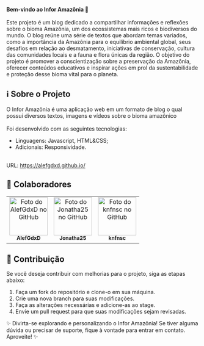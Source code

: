 <b>Bem-vindo ao Infor Amazônia 🌱</b> <br> <br>
Este projeto é um blog dedicado a compartilhar informações e reflexões sobre o bioma Amazônia, um dos ecossistemas mais ricos e biodiversos do mundo. O blog reúne uma série de textos que abordam temas variados, como a importância da Amazônia para o equilíbrio ambiental global, seus desafios em relação ao desmatamento, iniciativas de conservação, cultura das comunidades locais e a fauna e flora únicas da região. O objetivo do projeto é promover a conscientização sobre a preservação da Amazônia, oferecer conteúdos educativos e inspirar ações em prol da sustentabilidade e proteção desse bioma vital para o planeta.

## ℹ️ Sobre o Projeto
O Infor Amazônia é uma aplicação web em um formato de blog o qual possui diversos textos, imagens e vídeos sobre o bioma amazônico <br> <br>Foi desenvolvido com as seguintes tecnologias:
<ul>
  <li>Linguagens: Javascript, HTML&CSS;</li>
  <li>Adicionais: Responsividade.</li>
</ul>
<br>
URL: <a href='https://alefgdxd.github.io/'>https://alefgdxd.github.io/</a>

## 🤝 Colaboradores
<table>
  <tr>
    <td align="center">
      <a href="https://github.com/AlefGdxD" title="defina o título do link">
        <img src="https://avatars.githubusercontent.com/u/69816929?v=4" width="100px;" alt="Foto do AlefGdxD no GitHub"/><br>
        <sub>
          <b>AlefGdxD</b>
        </sub>
      </a>
    </td>
      <td align="center">
      <a href="https://github.com/Jonatha25" title="defina o título do link">
        <img src="https://avatars.githubusercontent.com/u/206867208?v=4" width="100px;" alt="Foto do Jonatha25 no GitHub"/><br>
        <sub>
          <b>Jonatha25</b>
        </sub>
      </a>
    </td>
      <td align="center">
      <a href="https://github.com/knfnsc" title="defina o título do link">
        <img src="https://avatars.githubusercontent.com/u/140078830?v=4" width="100px;" alt="Foto do knfnsc no GitHub"/><br>
        <sub>
          <b>knfnsc</b>
        </sub>
      </a>
    </td>
  </tr>
</table>

## 📝 Contribuição
Se você deseja contribuir com melhorias para o projeto, siga as etapas abaixo:
<ol>
  <li>Faça um fork do repositório e clone-o em sua máquina.</li>
  <li>Crie uma nova branch para suas modificações.</li>
  <li>Faça as alterações necessárias e adicione-as ao stage.</li>
  <li>Envie um pull request para que suas modificações sejam revisadas.</li>
</ol>

✨ Divirta-se explorando e personalizando o Infor Amazônia! Se tiver alguma dúvida ou precisar de suporte, fique à vontade para entrar em contato. Aproveite! ✨
